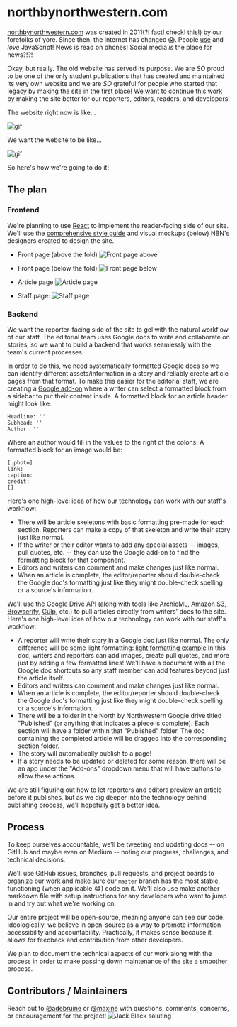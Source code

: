 # northbynorthwestern.com

[northbynorthwestern.com](http://www.northbynorthwestern.com/) was created in 2011(?! fact! check! this!) by our forefolks of yore. Since then, the Internet has changed :scream:. People [use](https://medium.com/front-end-hacking/how-it-feels-to-learn-javascript-in-2017-a934b801fbe) and  _love_ JavaScript! News is read on phones! Social media _is_ the place for news?!?!

Okay, but really. The old website has served its purpose. We are *SO* proud to be one of the only student publications that has created and maintained its very own website and we are *SO* grateful for people who started that legacy by making the site in the first place! We want to continue this work by making the site better for our reporters, editors, readers, and developers!

The website right now is like...

![gif](https://i.imgur.com/WWsGOwu.gif)

We want the website to be like...

![gif](https://i.imgur.com/cJERtAb.gif)

So here's how we're going to do it!

## The plan

### Frontend
We're planning to use [React](https://reactjs.org/) to implement the reader-facing side of our site. We'll use the [comprehensive style guide](https://docs.google.com/document/d/1UdR9JsL967WbApox2wR-cGt__vxxAkGObsi0iIJxf-c/edit?usp=sharing) and visual mockups (below) NBN's designers created to design the site.

* Front page (above the fold) ![Front page above](http://media.northbynorthwestern.com.s3.amazonaws.com/uploads/2018/07/03/Homepage_above_the_fold.png)

* Front page (below the fold) ![Front page below](http://media.northbynorthwestern.com.s3.amazonaws.com/uploads/2018/07/03/Homepage_below_the_fold.png)

* Article page ![Article page](http://media.northbynorthwestern.com.s3.amazonaws.com/uploads/2018/07/03/Redesign_Idea.png)

* Staff page:
![Staff page](http://media.northbynorthwestern.com.s3.amazonaws.com/uploads/2018/07/03/Author_page.png)

### Backend
We want the reporter-facing side of the site to gel with the natural workflow of our staff. The editorial team uses Google docs to write and collaborate on stories, so we want to build a backend that works seamlessly with the team's current processes.

In order to do this, we need systematically formatted Google docs so we can identify different assets/information in a story and reliably create article pages from that format. To make this easier for the editorial staff, we are creating a [Google add-on](https://developers.google.com/apps-script/add-ons/) where a writer can select a formatted block from a sidebar to put their content inside. A formatted block for an article header might look like:
```
Headline: ''
Subhead: ''
Author: ''
```
Where an author would fill in the values to the right of the colons. A formatted block for an image would be:
```
[.photo]
link:
caption:
credit:
[]
```
Here's one high-level idea of how our technology can work with our staff's workflow:
* There will be article skeletons with basic formatting pre-made for each section. Reporters can make a copy of that skeleton and write their story just like normal.
* If the writer or their editor wants to add any special assets -- images, pull quotes, etc. -- they can use the Google add-on to find the formatting block for that component.
* Editors and writers can comment and make changes just like normal.
* When an article is complete, the editor/reporter should double-check the Google doc's formatting just like they might double-check spelling or a source's information.



We'll use the [Google Drive API](https://developers.google.com/drive/) (along with tools like [ArchieML](http://archieml.org/), [Amazon S3](https://aws.amazon.com/s3/), [Browserify](http://browserify.org/), [Gulp](https://gulpjs.com/), etc.) to pull articles directly from writers' docs to the site. Here's one high-level idea of how our technology can work with our staff's workflow:

* A reporter will write their story in a Google doc just like normal. The only difference will be some light formatting: [light formatting example](http://media.northbynorthwestern.com.s3.amazonaws.com/uploads/2018/07/03/Web_Redesign_Style_Guide.pdf)
In this doc, writers and reporters can add images, create pull quotes, and more just by adding a few formatted lines! We'll have a document with all the Google doc shortcuts so any staff member can add features beyond just the article itself.
* Editors and writers can comment and make changes just like normal.
* When an article is complete, the editor/reporter should double-check the Google doc's formatting just like they might double-check spelling or a source's information.
* There will be a folder in the North by Northwestern Google drive titled "Published" (or anything that indicates a piece is complete). Each section will have a folder within that "Published" folder. The doc containing the completed article will be dragged into the corresponding section folder.
* The story will automatically publish to a page!
* If a story needs to be updated or deleted for some reason, there will be an app under the "Add-ons" dropdown menu that will have buttons to allow these actions.

We are still figuring out how to let reporters and editors preview an article before it publishes, but as we dig deeper into the technology behind publishing process, we'll hopefully get a better idea.

## Process
To keep ourselves accountable, we'll be tweeting and  updating docs -- on GitHub and maybe even on Medium -- noting our progress, challenges, and technical decisions.

We'll use GitHub issues, branches, pull requests, and project boards to organize our work and make sure our `master` branch has the most stable, functioning (when applicable :joy:) code on it. We'll also use make another markdown file with setup instructions for any developers who want to jump in and try out what we're working on.

Our entire project will be open-source, meaning anyone can see our code. Ideologically, we believe in open-source as a way to promote information accessibility and accountability. Practically, it makes sense because it allows for feedback and contribution from other developers.

We plan to document the technical aspects of our work along with the process in order to make passing down maintenance of the site a smoother process.

## Contributors / Maintainers
Reach out to [@adebruine](https://github.com/adebruine) or [@maxine](https://github.com/maxine) with questions, comments, concerns, or encouragement for the project!
![Jack Black saluting](http://gifimage.net/wp-content/uploads/2017/11/godspeed-gif-3.gif)

